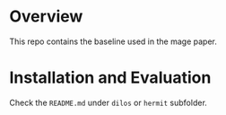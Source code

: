 # Overview
This repo contains the baseline used in the mage paper.

# Installation and Evaluation
Check the `README.md` under `dilos` or `hermit` subfolder.